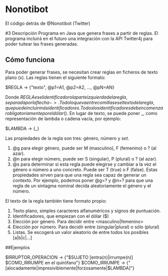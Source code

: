 # Nonotibot
El código detrás de @Nonotibot (Twitter)

#3 Descripción
Programa en Java que genera frases a partir de reglas. El programa incluirá en el futuro una integración con la API Twitter4j para poder tuitear las frases generadas.

## Cómo funciona

Para poder generar frases, se necesitan crear reglas en ficheros de texto plano (x). Las reglas tienen el siguiente formato:
 
 $REGLA -> {"texto", @p1=A1, @p2=A2, ..., @pN=AN}
 
 Donde $REGLA es el identificador o la parte izquierda de la regla, separada por la flecha ->. Todo lo que va entre comillas es el texto de la regla, que puede incluir más identificadores. Todos los identificadores deben comenzar obligatoriamente por el dólar ($). En lugar de texto, se puede poner \_, como representación de lambda o cadena vacía, por ejemplo:
 
 $LAMBDA -> {\_}
 
 Las propiedades de la regla son tres: género, número y _set_.
 1) @g para elegir género, puede ser M (masculino), F (femenino) o ? (al azar).
 2) @n para elegir número, puede ser S (singular), P (plural) o ? (al azar).
 3) @s para determinar si esta regla puede elegirse y cambiar a la vez el género o número a uno concreto. Puede ser T (true) o F (false).
 Estas propiedades sirven para que una regla sea capaz de generar un contexto. Por ejemplo, podemos poner @g=? y @n=? para que una regla de un sintagma nominal decida aleatoriamente el género y el número.
 
 El texto de la regla también tiene formato propio:
 
 1) Texto plano, simples caracteres alfanuméricos y signos de puntuación.
 2) Identificadores, que empiezan con el dólar ($)
 3) Elección por género. Para decidir entre <masculino|femenino>
 4) Elección por número. Para decidir entre (singular|plural) o sólo (plural)
 5) Listas. Se escogerá un valor aleatorio de entre todos los posibles [a|b|c|...]
 
##Ejemplos

$IRRUPTOR_OPERACION -> {"$SUJETO [entra(n)|irrumpe(n)] $COMO_IRRUMPE en el quirófano"}
$COMO_IRRUMPE -> {"[alocadamente|impresiviblemente|forzosamente|$LAMBDA]"}

